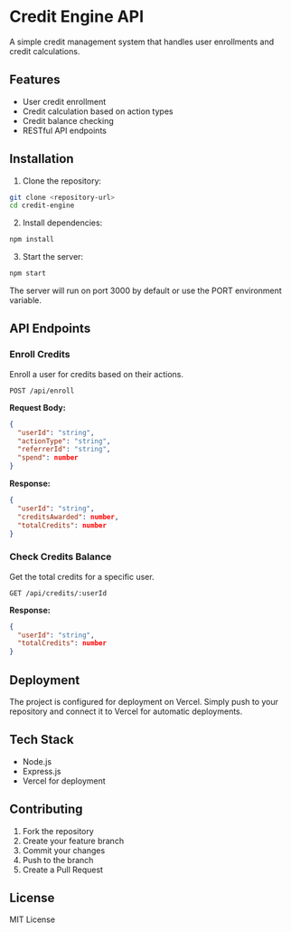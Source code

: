 # Credit Engine API

A simple credit management system that handles user enrollments and credit calculations.

## Features

- User credit enrollment
- Credit calculation based on action types
- Credit balance checking
- RESTful API endpoints

## Installation

1. Clone the repository:
```bash
git clone <repository-url>
cd credit-engine
```

2. Install dependencies:
```bash
npm install
```

3. Start the server:
```bash
npm start
```

The server will run on port 3000 by default or use the PORT environment variable.

## API Endpoints

### Enroll Credits

Enroll a user for credits based on their actions.

```http
POST /api/enroll
```

**Request Body:**
```json
{
  "userId": "string",
  "actionType": "string",
  "referrerId": "string",
  "spend": number
}
```

**Response:**
```json
{
  "userId": "string",
  "creditsAwarded": number,
  "totalCredits": number
}
```

### Check Credits Balance

Get the total credits for a specific user.

```http
GET /api/credits/:userId
```

**Response:**
```json
{
  "userId": "string",
  "totalCredits": number
}
```

## Deployment

The project is configured for deployment on Vercel. Simply push to your repository and connect it to Vercel for automatic deployments.

## Tech Stack

- Node.js
- Express.js
- Vercel for deployment

## Contributing

1. Fork the repository
2. Create your feature branch
3. Commit your changes
4. Push to the branch
5. Create a Pull Request

## License

MIT License
